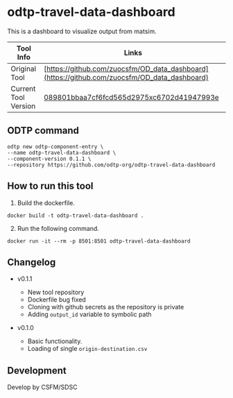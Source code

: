 # odtp-travel-data-dashboard

This is a dashboard to visualize output from matsim. 

| Tool Info | Links |
| --- | --- |
| Original Tool | [https://github.com/zuocsfm/OD_data_dashboard](https://github.com/zuocsfm/OD_data_dashboard) |
| Current Tool Version | [089801bbaa7cf6fcd565d2975xc6702d41947993e](https://github.com/zuocsfm/OD_data_dashboard/commit/089801bbaa7cf6fcd565d2975xc6702d41947993e) |


## ODTP command 

```odtp new component 
odtp new odtp-component-entry \
--name odtp-travel-data-dashboard \
--component-version 0.1.1 \
--repository https://github.com/odtp-org/odtp-travel-data-dashboard
``` 

## How to run this tool 

1. Build the dockerfile.

```
docker build -t odtp-travel-data-dashboard .
```

2. Run the following command.

```
docker run -it --rm -p 8501:8501 odtp-travel-data-dashboard
```

## Changelog

- v0.1.1
    - New tool repository
    - Dockerfile bug fixed
    - Cloning with github secrets as the repository is private
    - Adding `output_id` variable to symbolic path

- v0.1.0
    - Basic functionality. 
    - Loading of single `origin-destination.csv`

## Development

Develop by CSFM/SDSC
